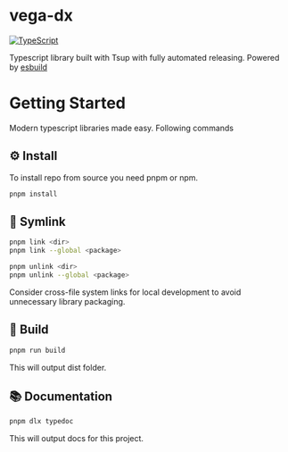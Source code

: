 # vega-dx

[![TypeScript](https://shields.io/badge/TypeScript-3178C6?logo=TypeScript&logoColor=FFF&style=flat-square)](https://www.typescriptlang.org/)

Typescript library built with Tsup with fully automated releasing. Powered by [esbuild](https://github.com/evanw/esbuild)

# Getting Started

Modern typescript libraries made easy. Following commands

## ⚙️ Install

To install repo from source you need pnpm or npm.

```bash
pnpm install
```

## 🔗 Symlink

```bash
pnpm link <dir>
pnpm link --global <package>

pnpm unlink <dir>
pnpm unlink --global <package>
```

Consider cross-file system links for local development to avoid unnecessary library packaging.

## 📖 Build

```bash
pnpm run build
```

This will output dist folder.

## 📚 Documentation

```bash
pnpm dlx typedoc
```

This will output docs for this project.
